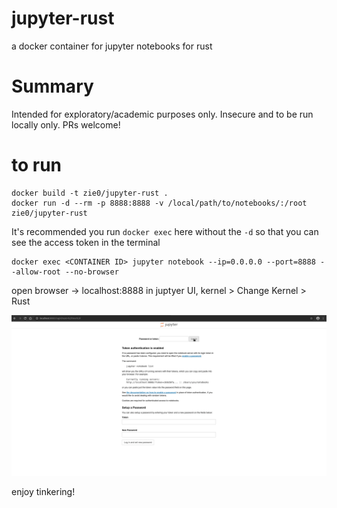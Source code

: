 # jupyter-rust
a docker container for jupyter notebooks for rust

# Summary

Intended for exploratory/academic purposes only. Insecure and to be run locally only. PRs welcome!

# to run

```
docker build -t zie0/jupyter-rust .
docker run -d --rm -p 8888:8888 -v /local/path/to/notebooks/:/root zie0/jupyter-rust
```

It's recommended you run `docker exec` here without the `-d` so that you can see the access token in the terminal
```
docker exec <CONTAINER ID> jupyter notebook --ip=0.0.0.0 --port=8888 --allow-root --no-browser
```

open browser -> localhost:8888
in juptyer UI, kernel > Change Kernel > Rust

![](jupyter-rust_helloWorld.gif)

enjoy tinkering!
